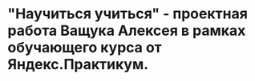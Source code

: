 # **"Научиться учиться"** - проектная работа Ващука Алексея в рамках обучающего курса от Яндекс.Практикум.
